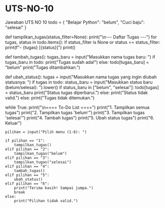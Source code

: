 # UTS-NO-10
Jawaban UTS NO 10
todo = {
    "Belajar Python": "belum",
    "Cuci baju": "selesai"
}

def tampilkan_tugas(status_filter=None):
    print("\n--- Daftar Tugas ---")
    for tugas, status in todo.items():
        if status_filter is None or status == status_filter:
            print(f"- {tugas} [{status}]")
    print()

def tambah_tugas():
    tugas_baru = input("Masukkan nama tugas baru: ")
    if tugas_baru in todo:
        print("Tugas sudah ada!")
    else:
        todo[tugas_baru] = "belum"
        print("Tugas ditambahkan.")

def ubah_status():
    tugas = input("Masukkan nama tugas yang ingin diubah statusnya: ")
    if tugas in todo:
        status_baru = input("Masukkan status baru (belum/selesai): ").lower()
        if status_baru in ["belum", "selesai"]:
            todo[tugas] = status_baru
            print("Status tugas diperbarui.")
        else:
            print("Status tidak valid.")
    else:
        print("Tugas tidak ditemukan.")

while True:
    print("\n==== To-Do List ====")
    print("1. Tampilkan semua tugas")
    print("2. Tampilkan tugas 'belum'")
    print("3. Tampilkan tugas 'selesai'")
    print("4. Tambah tugas")
    print("5. Ubah status tugas")
    print("6. Keluar")

    pilihan = input("Pilih menu (1-6): ")

    if pilihan == "1":
        tampilkan_tugas()
    elif pilihan == "2":
        tampilkan_tugas("belum")
    elif pilihan == "3":
        tampilkan_tugas("selesai")
    elif pilihan == "4":
        tambah_tugas()
    elif pilihan == "5":
        ubah_status()
    elif pilihan == "6":
        print("Terima kasih! Sampai jumpa.")
        break
    else:
        print("Pilihan tidak valid.")
